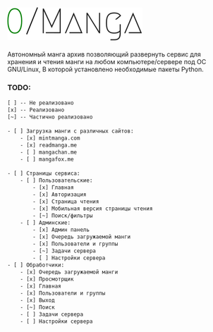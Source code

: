
![0/Manga](www/static/images/logo.svg)
---

Автономный манга архив позволяющий развернуть сервис для хранения и чтения манги на любом компьютере/сервере под ОС GNU/Linux, В которой установлено необходимые пакеты Python.

### TODO:
```
[ ] -- Не реализовано
[x] -- Реализовано
[~] -- Частично реализовано

- [ ] Загрузка манги с различных сайтов:
    - [x] mintmanga.com
    - [x] readmanga.me
    - [ ] mangachan.me
    - [ ] mangafox.me

- [ ] Страницы сервиса:
    - [ ] Пользовательские:
        - [x] Главная
        - [x] Авторизация
        - [x] Страница чтения
        - [x] Мобильная версия страницы чтения
        - [~] Поиск/фильтры
    - [ ] Админские:
        - [x] Админ панель
        - [x] Очередь загружаемой манги
        - [x] Пользователи и группы
        - [~] Задачи сервера
        - [ ] Настройки сервера
- [ ] Обработчики:
    - [x] Очередь загружаемой манги
    - [x] Просмотрщик
    - [x] Главная
    - [x] Пользователи и группы
    - [x] Выход
    - [~] Поиск
    - [ ] Задачи сервера
    - [ ] Настройки сервера
```
